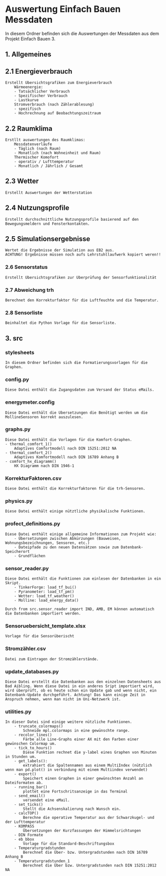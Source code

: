 # **Auswertung Einfach Bauen Messdaten**

In diesem Ordner befinden sich die Auswertungen der Messdaten aus dem Projekt Einfach Bauen 3.
## 1. Allgemeines



## 2.1 Energieverbrauch
    Erstellt Übersichtsgrafiken zum Energieverbrauch
        Wärmeenergie:
        - Tatsächlicher Verbrauch
        - Spezifischer Verbrauch
        - Lastkurve
        Stromverbrauch (nach Zählerablesung)
        - spezifisch
        - Hochrechnung auf Beobachtungszeitraum
## 2.2 Raumklima
    Erstllt auswertungen des Raumklimas:
        Messdatenverläufe
        - Täglich (nach Raum)
        - Monatlich (nach Wohneinheit und Raum)
        Thermischer Komofort
        - operativ / Lufttemperatur
        - Monatlich / Jährlich / Gesamt
## 2.3 Wetter
    Erstellt Auswertungen der Wetterstation
## 2.4 Nutzungsprofile
    Erstellt durchschnittliche Nutzungsprofile basierend auf den Bewegungsmeldern und Fensterkontakten.
## 2.5 Simulationsergebnisse
    Wertet die Ergebnisse der Simulation aus EB2 aus. 
    ACHTUNG! Ergebnisse müssen noch aufs Lehrstuhllaufwerk kopiert weren!!
### 2.6 Sensorstatus
    Erstellt Übersichtsgrafiken zur Überprüfung der Sensorfunktionalität
### 2.7 Abweichung trh
    Berechnet den Korrekturfaktor für die Luftfeuchte und die Temperatur.
### 2.8 Sensorliste
    Beinhaltet die Python Vorlage für die Sensorliste. 

## 3. src
### stylesheets
    In diesem Ordner befinden sich die Formatierungsvorlagen für die Graphen.
### config.py
    Diese Datei enthält die Zugangsdaten zum Versand der Status eMails.
### energymeter.config
    Diese Datei enthält die Übersetzungen die Benötigt werden um die MollineSensoren korrekt auszulesen.
### graphs.py
    Diese Datei enthält die Vorlagen für die Komfort-Graphen.
    - thermal_comfort_1()
        Adaptives Comfortmodell nach DIN 15251:2012 NA
    - thermal_comfort_2()
        Adaptives Komfortmodell nach DIN 16789 Anhang B
    - comfort_hx_diagramm()
        HX Diagramm nach DIN 1946-1
### KorrekturFaktoren.csv
    Diese Datei enthält die Korrekturfaktoren für die trh-Sensoren.
### physics.py
    Diese Datei enthält einige nütztliche physikalische Funktionen.
### profect_definitions.py
    Diese Datei enthält einige allgemeine Informationen zum Projekt wie:
        - Übersetzungen zwischen Abkürzungen (Bauweisen, Wohnungsbezeichnungen, Sensoren, etc.)
        - Dateipfade zu den neuen Datensätzen sowie zum Datenbank-Speicherort
        - Grundflächen
### sensor_reader.py
    Diese Datei enthält die Funktionen zum einlesen der Datenbanken in ein Skript.
        - TinkerForge: load_tf_bui()
        - Pyranometer: load_tf_pm()
        - Wetter: load_tf_weather()
        - Molline: load_energy_data()

    Durch from src.sensor_reader import IND, AMB, EM können automatisch die Datenbanken importiert werden.
### Sensoruebersicht_template.xlsx
    Vorlage für die Sensorüberischt
### Stromzähler.csv
    Datei zum Eintragen der Stromzählerstände.
### update_databases.py
    Diese Datei erstellt die Datenbanken aus den einzelnen Datensheets aus Bad Aibling. Wenn diese Datei in ein anderes Sript importiert wird, wird überprüft, ob es heute schon ein Update gab und wenn nicht, ein Datenbank-Update durchgeführt. Achtung! Das kann einige Zeit in Anspruch nehmen, wenn man nicht im Uni-Netzwerk ist.
### utilities.py
    In dieser Datei sind einige weitere nützliche Funktionen.
        - truncate_colormaps()
            Schneide mpl.colormaps in eine gewünschte range.
        - recolor_lines()
            Färbe alle Line-Graphs einer AX mit den Farben einer gewünschen Colormap um.
        - tick_to_hours()
            Diese Funktion rechnet die y-label eines Graphen von Minuten in Stunden um.
        - get_labels():
            extrahiert die Spaltennamen aus einem MultiIndex (nützlich wenn man pd.plot() in verbindung mit einem Multiindex verwendet)
        - export()
            Speichert einen Graphen in einer gewünschten Anzahl an Dateiformaten ab.
        - running_bar()
            plottet eine Fortschritsanzeige in das Terminal
        - send_email()
            versendet eine eMail. 
        - set_ticks()
            Stellt die Achsenskalierung nach Wunsch ein.
        - calcTOP()
            Berechne die operative Temperatur aus der Schwarzkugel- und der Lufttemperatur
        - KOMPASS
            Übersetzungen der Kurzfassungen der Himmelsrichtungen
        - DIN Formate
        - eb_bbox
            Vorlage für die Standard-Beschriftungsbox
        - Temperaturgradstunden
            Berechnet die Über- bzw. Untergradstunden nach DIN 16789 Anhang B
        - Temperaturgradstunden_1
            Berechnet die Über bzw. Untergradstunden nach DIN 15251:2012 NA
            